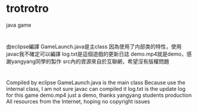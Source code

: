 # trotrotro
java game

#
由eclipse編譯
GameLaunch.java是主class
因為使用了内部类的特性，使用javac我不確定可以編譯
log.txt是這個遊戲的更新日誌
demo.mp4就是demo，感謝yangyang同學的製作
src內的資源來自於互聯網，希望沒有版權問題
#
Compiled by eclipse
GameLaunch.java is the main class
Because use the internal class, I am not sure javac can compiled it
log.txt is the update log for this game
demo.mp4 just a demo, thanks yangyang students production
All resources from the Internet, hoping no copyright issues

